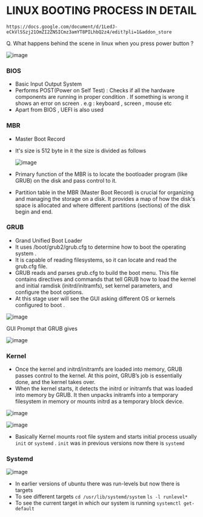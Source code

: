 # LINUX BOOTING PROCESS IN DETAIL

`https://docs.google.com/document/d/1LedJ-eCkVlSSzj21OmZI2ZNSICmz3amYT8PILhbQ2z4/edit?pli=1&addon_store `

Q. What happens behind the scene in linux when you press power button ?

![image](https://github.com/user-attachments/assets/b1ff9769-0c58-404b-9ca9-ae79d7c83c03)


### BIOS

- Basic Input Output System
- Performs POST(Power on Self Test) : Checks if all the hardware components are running in proper condition . If something is wrong it shows an error on screen . e.g : keyboard , screen , mouse etc
- Apart from BIOS , UEFI is also used

### MBR

- Master Boot Record
- It's size is 512 byte in it the size is divided as follows
  
  ![image](https://github.com/user-attachments/assets/cf79a3f0-d2e3-412a-8acb-281df69a23c3)
 
- Primary function of the MBR is to locate the bootloader program (like GRUB) on the disk and pass control to it.
- Partition table in the MBR (Master Boot Record) is crucial for organizing and managing the storage on a disk. It provides a map of how the disk's space is allocated and where different partitions (sections) of the disk begin and end.

### GRUB

- Grand Unified Boot Loader
- It uses  /boot/grub2/grub.cfg to determine how to boot the operating system .
- It is capable of reading filesystems, so it can locate and read the grub.cfg file.
- GRUB reads and parses grub.cfg to build the boot menu. This file contains directives and commands that tell GRUB how to load the kernel and initial ramdisk (initrd/initramfs), set kernel parameters, and configure the boot options.
- At this stage user will see the GUI asking different OS or kernels configured to boot .

![image](https://github.com/user-attachments/assets/4a8947de-926e-4ba8-a152-70bbbf1dca86)

GUI Prompt that GRUB gives

![image](https://github.com/user-attachments/assets/35b28987-0247-4d3a-a738-4efd46b657eb)

### Kernel

- Once the kernel and initrd/initramfs are loaded into memory, GRUB passes control to the kernel. At this point, GRUB’s job is essentially done, and the kernel takes over.
- When the kernel starts, it detects the initrd or initramfs that was loaded into memory by GRUB. It then unpacks initramfs into a temporary filesystem in memory or mounts initrd as a temporary block device.

![image](https://github.com/user-attachments/assets/0024f947-4e05-4fd7-8160-576b0da5e49b)

![image](https://github.com/user-attachments/assets/41c0a2cf-5005-4c11-9d5e-bb957e86bb5a)

- Basically Kernel mounts root file system and starts initial process usually `init` or `systemd` . `init` was in previous versions now there is `systemd`

### Systemd

![image](https://github.com/user-attachments/assets/82c101db-4ddc-458d-a382-294adf9371d0)

- In earlier versions of ubuntu there was run-levels but now there is targets
- To see different targets `cd /usr/lib/systemd/system` `ls -l runlevel*`
- To see the current target in which our system is running `systemctl get-default`









